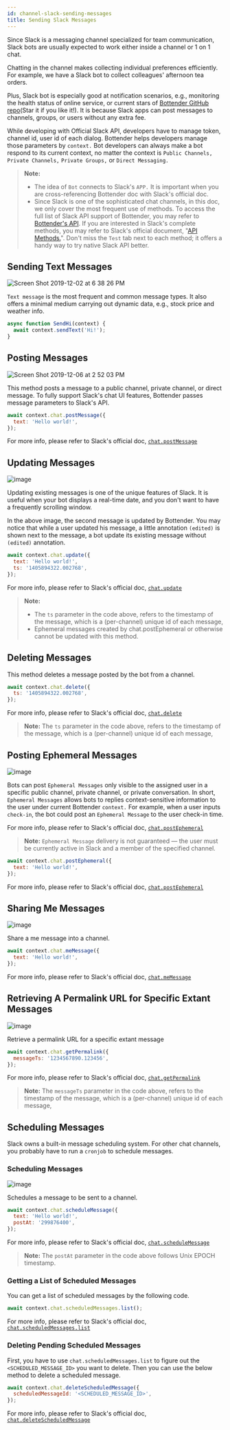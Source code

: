 ```yaml
---
id: channel-slack-sending-messages
title: Sending Slack Messages
---
```


Since Slack is a messaging channel specialized for team communication, Slack bots are usually expected to work either inside a channel or 1 on 1 chat.

Chatting in the channel makes collecting individual preferences efficiently. For example, we have a Slack bot to collect colleagues' afternoon tea orders.

Plus, Slack bot is especially good at notification scenarios, e.g., monitoring the health status of online service, or current stars of [Bottender GitHub repo](https://github.com/Yoctol/bottender)(Star it if you like it!). It is because Slack apps can post messages to channels, groups, or users without any extra fee.

While developing with Official Slack API, developers have to manage token, channel id, user id of each dialog. Bottender helps developers manage those parameters by `context.` Bot developers can always make a bot respond to its current context, no matter the context is `Public Channels,` `Private Channels,` `Private Groups,` or `Direct Messaging.`

> **Note:**
>
> - The idea of `Bot` connects to Slack's `APP.` It is important when you are cross-referencing Bottender doc with Slack's official doc.
> - Since Slack is one of the sophisticated chat channels, in this doc, we only cover the most frequent use of methods. To access the full list of Slack API support of Bottender, you may refer to [Bottender's API](https://bottender.js.org/docs/api-slack-context).
>   If you are interested in Slack's complete methods, you may refer to Slack's official document, "[API Methods.](https://api.slack.com/methods)". Don't miss the `Test` tab next to each method; it offers a handy way to try native Slack API better.

## Sending Text Messages

![Screen Shot 2019-12-02 at 6 38 26 PM](https://user-images.githubusercontent.com/662387/69952866-0f27bf80-1533-11ea-8cbc-41b68e2f733e.png)

`Text message` is the most frequent and common message types. It also offers a minimal medium carrying out dynamic data, e.g., stock price and weather info.

```js
async function SendHi(context) {
  await context.sendText('Hi!');
}
```

## Posting Messages

![Screen Shot 2019-12-06 at 2 52 03 PM](https://user-images.githubusercontent.com/662387/70302447-1b17c800-1838-11ea-8c9a-affe2820fb2f.png)

This method posts a message to a public channel, private channel, or direct message. To fully support Slack's chat UI features, Bottender passes message parameters to Slack's API.

```js
await context.chat.postMessage({
  text: 'Hello world!',
});
```

For more info, please refer to Slack's official doc, [`chat.postMessage`](https://api.slack.com/methods/chat.postMessage)

## Updating Messages

![image](https://user-images.githubusercontent.com/662387/70304195-5e743580-183c-11ea-8859-fab3b2d1b55b.png)

Updating existing messages is one of the unique features of Slack. It is useful when your bot displays a real-time date, and you don't want to have a frequently scrolling window.

In the above image, the second message is updated by Bottender. You may notice that while a user updated his message, a little annotation `(edited)` is shown next to the message, a bot update its existing message without `(edited)` annotation.

```js
await context.chat.update({
  text: 'Hello world!',
  ts: '1405894322.002768',
});
```

For more info, please refer to Slack's official doc, [`chat.update`](https://api.slack.com/methods/chat.update)

> **Note:**
>
> - The `ts` parameter in the code above, refers to the timestamp of the message, which is a (per-channel) unique id of each message,
> - Ephemeral messages created by chat.postEphemeral or otherwise cannot be updated with this method.

## Deleting Messages

This method deletes a message posted by the bot from a channel.

```js
await context.chat.delete({
  ts: '1405894322.002768',
});
```

For more info, please refer to Slack's official doc, [`chat.delete`](https://api.slack.com/methods/chat.delete)

> **Note:** The `ts` parameter in the code above, refers to the timestamp of the message, which is a (per-channel) unique id of each message,

## Posting Ephemeral Messages

![image](https://user-images.githubusercontent.com/662387/70307764-da727b80-1844-11ea-9c33-488cf477e6a4.png)

Bots can post `Ephemeral Messages` only visible to the assigned user in a specific public channel, private channel, or private conversation. In short, `Ephemeral Messages` allows bots to replies context-sensitive information to the user under current Bottender `context.` For example, when a user inputs `check-in`, the bot could post an `Ephemeral Message` to the user check-in time.

For more info, please refer to Slack's official doc, [`chat.postEphemeral`](https://api.slack.com/methods/chat.postEphemeral)

> **Note:** `Ephemeral Message` delivery is not guaranteed — the user must be currently active in Slack and a member of the specified channel.

```js
await context.chat.postEphemeral({
  text: 'Hello world!',
});
```

For more info, please refer to Slack's official doc, [`chat.postEphemeral`](https://api.slack.com/methods/chat.postEphemeral)

## Sharing Me Messages

![image](https://user-images.githubusercontent.com/662387/70309070-9e8ce580-1847-11ea-97b3-c4d5bfaf6996.png)

Share a me message into a channel.

```js
await context.chat.meMessage({
  text: 'Hello world!',
});
```

For more info, please refer to Slack's official doc, [`chat.meMessage`](https://api.slack.com/methods/chat.meMessage)

## Retrieving A Permalink URL for Specific Extant Messages

![image](https://user-images.githubusercontent.com/662387/70309356-4efae980-1848-11ea-815e-dfdf7ae49cc2.png)

Retrieve a permalink URL for a specific extant message

```js
await context.chat.getPermalink({
  messageTs: '1234567890.123456',
});
```

For more info, please refer to Slack's official doc, [`chat.getPermalink`](https://api.slack.com/methods/chat.getPermalink)

> **Note:** The `messageTs` parameter in the code above, refers to the timestamp of the message, which is a (per-channel) unique id of each message,

## Scheduling Messages

Slack owns a built-in message scheduling system. For other chat channels, you probably have to run a `cronjob` to schedule messages.

### Scheduling Messages

![image](https://user-images.githubusercontent.com/662387/70310573-efeaa400-184a-11ea-8f24-2cae4b644d08.png)

Schedules a message to be sent to a channel.

```js
await context.chat.scheduleMessage({
  text: 'Hello world!',
  postAt: '299876400',
});
```

For more info, please refer to Slack's official doc, [`chat.scheduleMessage`](https://api.slack.com/methods/chat.scheduleMessage)

> **Note:** The `postAt` parameter in the code above follows Unix EPOCH timestamp.

### Getting a List of Scheduled Messages

You can get a list of scheduled messages by the following code.

```js
await context.chat.scheduledMessages.list();
```

For more info, please refer to Slack's official doc, [`chat.scheduledMessages.list`](https://api.slack.com/methods/chat.scheduledMessages.list)

### Deleting Pending Scheduled Messages

First, you have to use `chat.scheduledMessages.list` to figure out the `<SCHEDULED_MESSAGE_ID>` you want to delete. Then you can use the below method to delete a scheduled message.

```js
await context.chat.deleteScheduledMessage({
  scheduledMessageId: '<SCHEDULED_MESSAGE_ID>',
});
```

For more info, please refer to Slack's official doc, [`chat.deleteScheduledMessage`](https://api.slack.com/methods/chat.deleteScheduledMessage)
